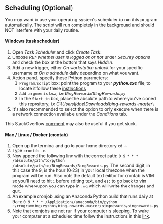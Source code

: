 ## Scheduling (Optional)
You may want to use your operating system's scheduler to run this program automatically. The script will run completely in the background and should NOT interfere with your daily routine.

#### Windows (task scheduler)
1. Open *Task Scheduler* and click *Create Task*.
2. Choose *Run whether user is logged on or not* under *Security options* and check the box at the bottom that says *Hidden*.
3. Add a new trigger, either *On workstation unlock* for your specific username or *On a schedule* daily depending on what you want.
4. Action panel, specify these Python parameters:
	1. `Program/script` box: point the program to your *__python.exe__* file, to locate it follow these [instructions](https://linuxhint.com/find-where-python-installed-windows/)
	1. `Add arguments` box, i.e *BingRewards/BingRewards.py* 
	1. In the `Start in` box, place the absolute path to where you've cloned this repository, i.e *C:\\Users\\jdoe\\Downloads\\bing-rewards-master\\*
5. It's also recommended to select the option to only execute when there is a network connection available under the *Conditions* tab.

This StackOverflow [comment](https://stackoverflow.com/a/44727480) may also be useful if you get stuck.

#### Mac / Linux / Docker (crontab)

1. Open up the terminal and go to your home directory `cd ~`
2. Type `crontab -e`.
3. Now append the following line with the correct path: `0 9 * * * /absolute/path/to/python /absolute/path/to/BingRewards/BingRewards.py`. The second digit, in this case the 9, is the hour (0-23) in your local timezone when the program will be run. Also note the default text editor for crontab is VIM so you'll need to hit `i` before editing text, and `esc` to go back to vim mode whereupon you can type in `:wq` which will write the changes and quit.
4. An example cronjob using an Anaconda Python build that runs daily at 9am: `0 9 * * * /Applications/anaconda/bin/python ~/Programming/Python/bing-rewards-master/BingRewards/BingRewards.py`
5. Note that cronjobs are not run if your computer is sleeping. To wake your computer at a scheduled time follow the instructions in this [link](https://alvinalexander.com/mac-os-x/mac-wake-up-schedule-automatic-time-sleep).

